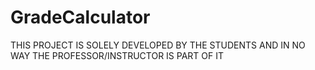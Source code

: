 # GradeCalculator

THIS PROJECT IS SOLELY DEVELOPED BY THE STUDENTS AND IN NO WAY THE PROFESSOR/INSTRUCTOR IS PART OF IT
